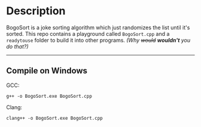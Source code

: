 # Description

BogoSort is a joke sorting algorithm which just randomizes the list until it's sorted.
This repo contains a playground called ```BogoSort.cpp``` and a ```readytouse``` folder to build it into other programs.
*(Why ~~would~~ **wouldn't** you do that?)*

---

## Compile on Windows

GCC:

```
g++ -o BogoSort.exe BogoSort.cpp
```

Clang:

```
clang++ -o BogoSort.exe BogoSort.cpp
```
